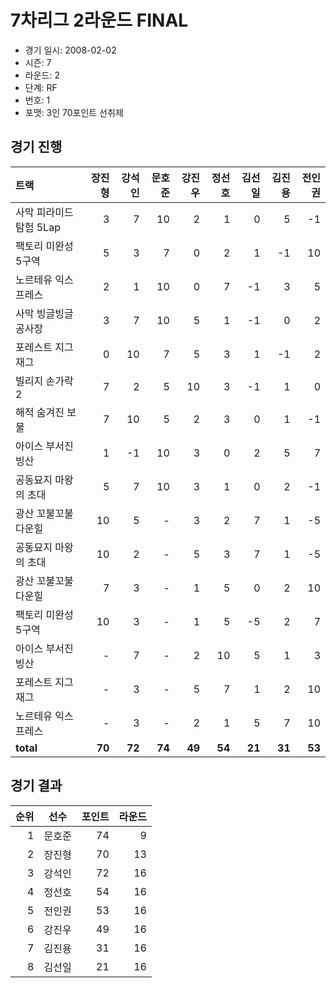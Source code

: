# 7차리그 2라운드 FINAL

- 경기 일시: 2008-02-02
- 시즌: 7
- 라운드: 2
- 단계: RF
- 번호: 1
- 포맷: 3인 70포인트 선취제





## 경기 진행

| 트랙 | 장진형 | 강석인 | 문호준 | 강진우 | 정선호 | 김선일 | 김진용 | 전인권 |
|:---|---:|---:|---:|---:|---:|---:|---:|---:|
| 사막 피라미드 탐험 5Lap | 3 | 7 | 10 | 2 | 1 | 0 | 5 | -1 |
| 팩토리 미완성 5구역 | 5 | 3 | 7 | 0 | 2 | 1 | -1 | 10 |
| 노르테유 익스프레스 | 2 | 1 | 10 | 0 | 7 | -1 | 3 | 5 |
| 사막 빙글빙글 공사장 | 3 | 7 | 10 | 5 | 1 | -1 | 0 | 2 |
| 포레스트 지그재그 | 0 | 10 | 7 | 5 | 3 | 1 | -1 | 2 |
| 빌리지 손가락 2 | 7 | 2 | 5 | 10 | 3 | -1 | 1 | 0 |
| 해적 숨겨진 보물 | 7 | 10 | 5 | 2 | 3 | 0 | 1 | -1 |
| 아이스 부서진 빙산 | 1 | -1 | 10 | 3 | 0 | 2 | 5 | 7 |
| 공동묘지 마왕의 초대 | 5 | 7 | 10 | 3 | 1 | 0 | 2 | -1 |
| 광산 꼬불꼬불 다운힐 | 10 | 5 | - | 3 | 2 | 7 | 1 | -5 |
| 공동묘지 마왕의 초대 | 10 | 2 | - | 5 | 3 | 7 | 1 | -5 |
| 광산 꼬불꼬불 다운힐 | 7 | 3 | - | 1 | 5 | 0 | 2 | 10 |
| 팩토리 미완성 5구역 | 10 | 3 | - | 1 | 5 | -5 | 2 | 7 |
| 아이스 부서진 빙산 | - | 7 | - | 2 | 10 | 5 | 1 | 3 |
| 포레스트 지그재그 | - | 3 | - | 5 | 7 | 1 | 2 | 10 |
| 노르테유 익스프레스 | - | 3 | - | 2 | 1 | 5 | 7 | 10 |
| __total__ | __70__ | __72__ | __74__ | __49__ | __54__ | __21__ | __31__ | __53__ |




## 경기 결과

| 순위 | 선수 | 포인트 | 라운드 |
|---:|:---:|---:|---:|
| 1 | 문호준 | 74 | 9 |
| 2 | 장진형 | 70 | 13 |
| 3 | 강석인 | 72 | 16 |
| 4 | 정선호 | 54 | 16 |
| 5 | 전인권 | 53 | 16 |
| 6 | 강진우 | 49 | 16 |
| 7 | 김진용 | 31 | 16 |
| 8 | 김선일 | 21 | 16 |

